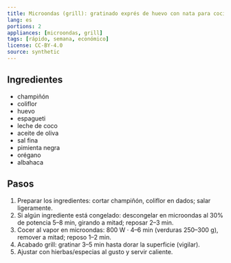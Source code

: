 ```yaml
---
title: Microondas (grill): gratinado exprés de huevo con nata para cocinar
lang: es
portions: 2
appliances: [microondas, grill]
tags: [rápido, semana, económico]
license: CC-BY-4.0
source: synthetic
---
```

## Ingredientes
- champiñón
- coliflor
- huevo
- espagueti
- leche de coco
- aceite de oliva
- sal fina
- pimienta negra
- orégano
- albahaca

## Pasos
1. Preparar los ingredientes: cortar champiñón, coliflor en dados; salar ligeramente.
2. Si algún ingrediente está congelado: descongelar en microondas al 30% de potencia 5–8 min, girando a mitad; reposar 2–3 min.
3. Cocer al vapor en microondas: 800 W · 4–6 min (verduras 250–300 g), remover a mitad; reposo 1–2 min.
4. Acabado grill: gratinar 3–5 min hasta dorar la superficie (vigilar).
5. Ajustar con hierbas/especias al gusto y servir caliente.
